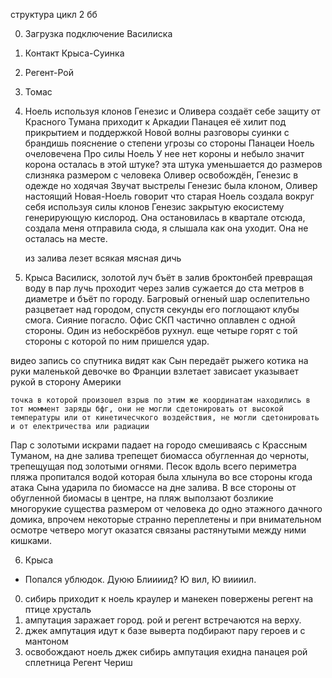структура цикл 2 бб

0. Загрузка подключение Василиска
1. Контакт Крыса-Суинка
2. Регент-Рой 
3. Томас
4. Ноель
    используя клонов Генезис и Оливера создаёт себе защиту от Красного Тумана
    приходит к Аркадии 
    Панацея её хилит под прикрытием и поддержкой Новой волны
        разговоры суинки с брандишь пояснение о степени угрозы со стороны Панацеи
    Ноель очеловечена
    Про силы Ноель
    У нее нет короны и небыло
    значит корона осталась в этой штуке?
    эта штука уменьшается до размеров слизняка размером с человека
    Оливер освобождён, Генезис в одежде но ходячая
    Звучат выстрелы 
    Генезис была клоном, Оливер настоящий
    Новая-Ноель говорит что старая Ноель создала вокруг себя используя силы клонов Генезис закрытую екосистему генерирующую кислород. Она остановилась в квартале отсюда, создала меня отправила сюда, я слышала как она уходит. Она не осталась на месте.

    из залива лезет всякая мясная дичь

5. Крыса Василиск, золотой луч бъёт в залив броктонбей превращая воду в пар лучь проходит через залив сужается до ста метров в диаметре и бъёт по городу. Багровый огненый шар ослепительно разцветает над городом, спустя секунды его поглощают клубы смога. Сияние погасло. Офис СКП частично оплавлен с одной стороны. Один из небоскрёбов рухнул. еще четыре горят с той стороны с которой по ним пришелся удар. 

видео запись со спутника 
    видят как Сын передаёт рыжего котика на руки маленькой девочке во Франции взлетает зависает указывает рукой в сторону Америки

    точка в которой произошел взрыв по этим же координатам находились в тот моммент заряды бфг, они не могли сдетонировать от высокой температуры или от кинетичесчкого воздействия, не могли сдетонировать и от електричества или радиации

Пар с золотыми искрами падает на городо смешиваясь с Крассным Туманом, на дне залива трепещет биомасса обугленная до черноты, трепещущая под золотыми огнями. Песок вдоль всего периметра пляжа пропитался водой которая была хлынула во все стороны кгода атака Сына ударила по биомассе на дне залива. В все стороны от обугленной биомасы в центре, на пляж выползают бозликие многорукие существа размером от человека до одно этажного дачного домика, впрочем некоторые странно переплетены и при внимательном осмотре четверо могут оказатся связаны растянутыми между ними кишками.

6. Крыса 
- Попался ублюдок. Дуюю Блиииид? Ю вил, Ю виииил.










0. сибирь приходит к ноель
краулер и манекен повержены 
регент на птице хрусталь
1. ампутация заражает город.
рой и регент встречаются на верху.
2. джек ампутация идут к базе выверта подбирают пару героев и с мантоном
4. освобождают ноель
джек сибирь ампутация ехидна панацея рой сплетница Регент Чериш 